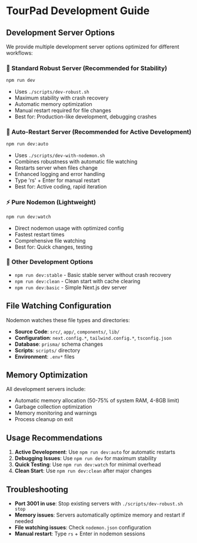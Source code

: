 # TourPad Development Guide

## Development Server Options

We provide multiple development server options optimized for different workflows:

### 🚀 Standard Robust Server (Recommended for Stability)
```bash
npm run dev
```
- Uses `./scripts/dev-robust.sh`
- Maximum stability with crash recovery
- Automatic memory optimization
- Manual restart required for file changes
- Best for: Production-like development, debugging crashes

### 🔄 Auto-Restart Server (Recommended for Active Development)
```bash
npm run dev:auto
```
- Uses `./scripts/dev-with-nodemon.sh`
- Combines robustness with automatic file watching
- Restarts server when files change
- Enhanced logging and error handling
- Type 'rs' + Enter for manual restart
- Best for: Active coding, rapid iteration

### ⚡ Pure Nodemon (Lightweight)
```bash
npm run dev:watch
```
- Direct nodemon usage with optimized config
- Fastest restart times
- Comprehensive file watching
- Best for: Quick changes, testing

### 🔧 Other Development Options
- `npm run dev:stable` - Basic stable server without crash recovery
- `npm run dev:clean` - Clean start with cache clearing
- `npm run dev:basic` - Simple Next.js dev server

## File Watching Configuration

Nodemon watches these file types and directories:
- **Source Code**: `src/`, `app/`, `components/`, `lib/`
- **Configuration**: `next.config.*`, `tailwind.config.*`, `tsconfig.json`
- **Database**: `prisma/` schema changes
- **Scripts**: `scripts/` directory
- **Environment**: `.env*` files

## Memory Optimization

All development servers include:
- Automatic memory allocation (50-75% of system RAM, 4-8GB limit)
- Garbage collection optimization
- Memory monitoring and warnings
- Process cleanup on exit

## Usage Recommendations

1. **Active Development**: Use `npm run dev:auto` for automatic restarts
2. **Debugging Issues**: Use `npm run dev` for maximum stability
3. **Quick Testing**: Use `npm run dev:watch` for minimal overhead
4. **Clean Start**: Use `npm run dev:clean` after major changes

## Troubleshooting

- **Port 3001 in use**: Stop existing servers with `./scripts/dev-robust.sh stop`
- **Memory issues**: Servers automatically optimize memory and restart if needed
- **File watching issues**: Check `nodemon.json` configuration
- **Manual restart**: Type `rs` + Enter in nodemon sessions